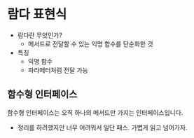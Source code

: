 # 람다 표현식

- 람다란 무엇인가?
  - 메서드로 전달할 수 있는 익명 함수를 단순화한 것
- 특징
  - 익명 함수
  - 파라메터처럼 전달 가능

## 함수형 인터페이스

함수형 인터페이스는 오직 하나의 메서드만 가지는 인터페이스입니다.

- 정리를 하려했지만 너무 어려워서 일단 패스. 가볍게 읽고 넘어가자.